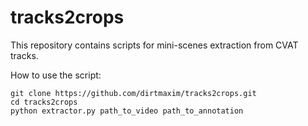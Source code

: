 # tracks2crops
This repository contains scripts for mini-scenes extraction from CVAT tracks.



How to use the script:
```
git clone https://github.com/dirtmaxim/tracks2crops.git
cd tracks2crops
python extractor.py path_to_video path_to_annotation
```
